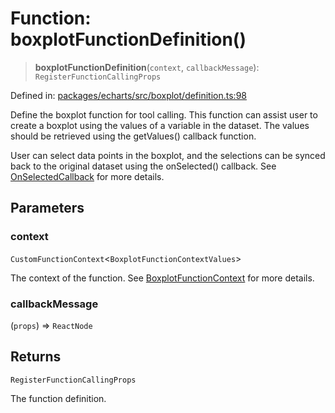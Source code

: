 # Function: boxplotFunctionDefinition()

> **boxplotFunctionDefinition**(`context`, `callbackMessage`): `RegisterFunctionCallingProps`

Defined in: [packages/echarts/src/boxplot/definition.ts:98](https://github.com/GeoDaCenter/openassistant/blob/0c688d870b87d67f5ae44bc9413af48292a3320a/packages/echarts/src/boxplot/definition.ts#L98)

Define the boxplot function for tool calling. This function can assist user to create a boxplot using the values of a variable in the dataset.
The values should be retrieved using the getValues() callback function.

User can select data points in the boxplot, and the selections can be synced back to the original dataset using the onSelected() callback.
See [OnSelectedCallback](../type-aliases/OnSelectedCallback.md) for more details.

## Parameters

### context

`CustomFunctionContext`\<`BoxplotFunctionContextValues`\>

The context of the function. See [BoxplotFunctionContext](../type-aliases/BoxplotFunctionContext.md) for more details.

### callbackMessage

(`props`) => `ReactNode`

## Returns

`RegisterFunctionCallingProps`

The function definition.
